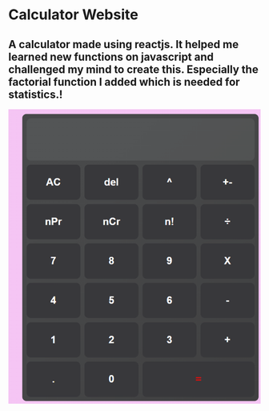 # Calculator Website
## A calculator made using reactjs. It helped me learned new functions on javascript and challenged my mind to create this. Especially the factorial function I added which is needed for statistics.!

![Alt text](https://github.com/Qasim2S/calculator-website/blob/master/src/Components/Screenshot%202022-09-17%20162847.png)
